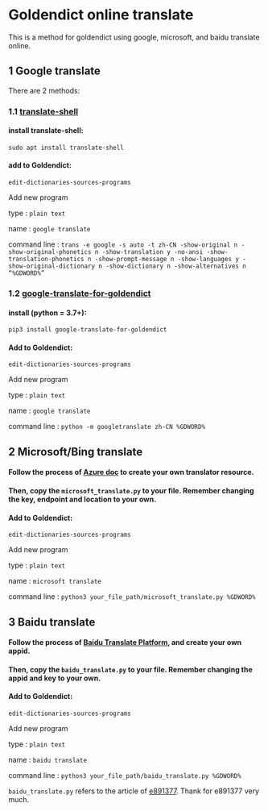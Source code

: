 # Goldendict online translate

This is a method for goldendict using google, microsoft, and baidu translate online.

## 1 Google translate

There are 2 methods:

### 1.1 [translate-shell](https://github.com/soimort/translate-shell)

#### install translate-shell:

`sudo apt install translate-shell`

#### add to Goldendict:

`edit-dictionaries-sources-programs`

Add new program

type : `plain text`

name : `google translate`

command line : `trans -e google -s auto -t zh-CN -show-original n -show-original-phonetics n -show-translation y -no-ansi -show-translation-phonetics n -show-prompt-message n -show-languages y -show-original-dictionary n -show-dictionary n -show-alternatives n “%GDWORD%”`

### 1.2 [google-translate-for-goldendict](https://github.com/xinebf/google-translate-for-goldendict)

#### install (python = 3.7+):

`pip3 install google-translate-for-goldendict`

#### Add to Goldendict:

`edit-dictionaries-sources-programs`

Add new program

type : `plain text`

name : `google translate`

command line : `python -m googletranslate zh-CN %GDWORD%`

## 2 Microsoft/Bing translate

#### Follow the process of [Azure doc](https://docs.microsoft.com/en-us/azure/cognitive-services/translator/quickstart-translator?tabs=csharp) to create your own translator resource.

#### Then, copy the `microsoft_translate.py` to your file. Remember changing the key, endpoint and location to your own.

#### Add to Goldendict:

`edit-dictionaries-sources-programs`

Add new program

type : `plain text`

name : `microsoft translate`

command line : `python3 your_file_path/microsoft_translate.py %GDWORD%`

## 3 Baidu translate

#### Follow the process of [Baidu Translate Platform](https://fanyi-api.baidu.com/api/trans/product/desktop), and create your own appid.

#### Then, copy the `baidu_translate.py` to your file. Remember changing the appid and key to your own.

#### Add to Goldendict:

`edit-dictionaries-sources-programs`

Add new program

type : `plain text`

name : `baidu translate`

command line : `python3 your_file_path/baidu_translate.py %GDWORD%`

`baidu_translate.py` refers to the article of [e891377](https://blog.csdn.net/e891377/article/details/103399520). Thank for e891377 very much.
